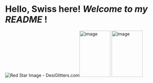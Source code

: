 # Hello, Swiss here! *Welcome to my* ***README*** !
<img src="https://www.desiglitters.com/wp-content/uploads/2017/05/Red-Star-Image.gif" alt="Red Star Image - DesiGlitters.com"/><img width="100" height="150" alt="image" src="https://github.com/user-attachments/assets/4feab3f5-002d-4b4a-9583-0109e4a01678" /> <img width="100" height="150" alt="image" src="https://github.com/user-attachments/assets/e20a5b0f-b8ed-44c6-83bf-43e5f850d7fb" />

